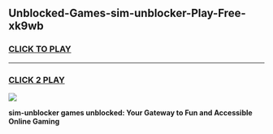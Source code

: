 
## Unblocked-Games-sim-unblocker-Play-Free-xk9wb
<h3>
<a href="https://premium76.site?title=sim-unblocker&ref=23A">CLICK TO PLAY</a></h3>
<hr>

<h3>
<a href="https://premium76.site?title=sim-unblocker&ref=23A">CLICK 2 PLAY</a>
  
</h3>

<a href="https://premium76.site?title=sim-unblocker&ref=23A"><img src="https://clearcache.store/games.png"></a>


**sim-unblocker games unblocked: Your Gateway to Fun and Accessible Online Gaming**
